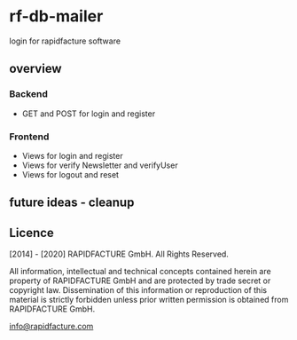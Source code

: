 # rf-db-mailer


login for rapidfacture software

## overview

### Backend
* GET and POST for login and register


### Frontend
* Views for login and register
* Views for verify Newsletter and verifyUser
* Views for logout and reset

## future ideas - cleanup


## Licence

[2014] - [2020] RAPIDFACTURE GmbH. All Rights Reserved.

All information, intellectual and technical concepts contained herein are
property of RAPIDFACTURE GmbH and are protected by trade secret or copyright law.
Dissemination of this information or reproduction of this material is strictly
forbidden unless prior written permission is obtained from RAPIDFACTURE GmbH.

info@rapidfacture.com
